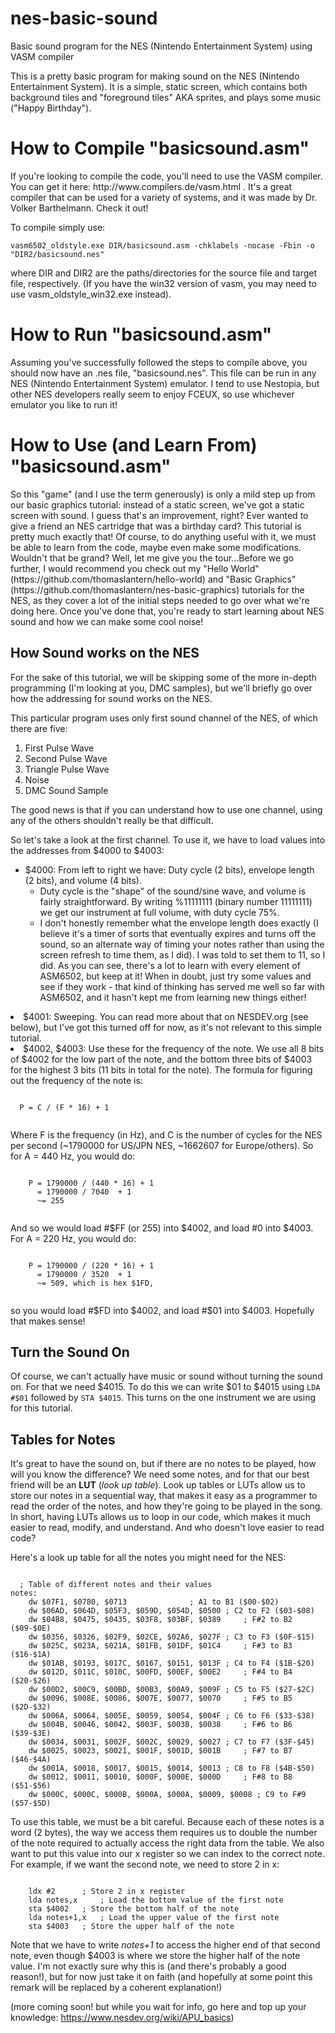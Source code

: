# nes-basic-sound
Basic sound program for the NES (Nintendo Entertainment System) using VASM compiler

This is a pretty basic program for making sound on the NES (Nintendo Entertainment System). It is a simple, static screen, which contains both background tiles and "foreground tiles" AKA sprites, and plays some music ("Happy Birthday").

<h1> How to Compile "basicsound.asm" </h1>
If you're looking to compile the code, you'll need to use the VASM compiler. You can get it here: http://www.compilers.de/vasm.html . It's a great compiler that can be used for a variety of systems, and it was made by Dr. Volker Barthelmann. Check it out! 

<p>To compile simply use: 
<pre><code>vasm6502_oldstyle.exe DIR/basicsound.asm -chklabels -nocase -Fbin -o "DIR2/basicsound.nes"</code></pre> where DIR and DIR2 are the paths/directories for the source file and target file, respectively. (If you have the win32 version of vasm, you may need to use vasm_oldstyle_win32.exe instead).</p>

<h1>How to Run "basicsound.asm"</h1>
Assuming you've successfully followed the steps to compile above, you should now have an .nes file, "basicsound.nes". This file can be run in any NES (Nintendo Entertainment System) emulator. I tend to use Nestopia, but other NES developers really seem to enjoy FCEUX, so use whichever emulator you like to run it!

<h1>How to Use (and Learn From) "basicsound.asm"</h1>
<p>So this "game" (and I use the term generously) is only a mild step up from our basic graphics tutorial: instead of a static screen, we've got a static screen with sound. I guess that's an improvement, right? Ever wanted to give a friend an NES cartridge that was a birthday card? This tutorial is pretty much exactly that! Of course, to do anything useful with it, we must be able to learn from the code, maybe even make some modifications. Wouldn't that be grand? Well, let me give you the tour...</p?

<p>Before we go further, I would recommend you check out my "Hello World" (https://github.com/thomaslantern/hello-world) and "Basic Graphics" (https://github.com/thomaslantern/nes-basic-graphics) tutorials for the NES, as they cover a lot of the initial steps needed to go over what we're doing here. Once you've done that, you're ready to start learning about NES sound and how we can make some cool noise!</p>

<h2>How Sound works on the NES</h2>
<p>For the sake of this tutorial, we will be skipping some of the more in-depth programming (I'm looking at you, DMC samples), but we'll briefly go over how the addressing for sound works on the NES.</p>
<p>This particular program uses only first sound channel of the NES, of which there are five:
<ol>
  <li>First Pulse Wave</li>
  <li>Second Pulse Wave</li>
  <li>Triangle Pulse Wave</li>
  <li>Noise</li>
  <li>DMC Sound Sample</li>
</ol>
The good news is that if you can understand how to use one channel, using any of the others shouldn't really be that difficult.</p>
<p>So let's take a look at the first channel. To use it, we have to load values into the addresses from $4000 to $4003:
<ul>
  <li>$4000: From left to right we have: Duty cycle (2 bits), envelope length (2 bits), and volume (4 bits). 
    <ul>
      <li>Duty cycle is the "shape" of the sound/sine wave, and volume is fairly straightforward. By writing %11111111 (binary number 11111111) we get our instrument at full volume, with duty cycle 75%.</li>
      <li>I don't honestly remember what the envelope length does exactly (I believe it's a timer of sorts that eventually expires and turns off the sound, so an alternate way of timing your notes rather than using the screen refresh to time them, as I did). I was told to set them to 11, so I did. As you can see, there's a lot to learn with every element of ASM6502, but keep at it! When in doubt, just try some values and see if they work - that kind of thinking has served me well so far with ASM6502, and it hasn't kept me from learning new things either!</li>
    </ul>
    </li>
</ul>
<li>$4001: Sweeping. You can read more about that on NESDEV.org (see below), but I've got this turned off for now, as it's not relevant to this simple tutorial.</li>
<li>$4002, $4003: Use these for the frequency of the note. We use all 8 bits of $4002 for the low part of the note, and the bottom three bits of $4003 for the highest 3 bits (11 bits in total for the note). The formula for figuring out the frequency of the note is: 
  <pre><code>
  P = C / (F * 16) + 1    
  </code></pre></li>
  Where F is the frequency (in Hz), and C is the number of cycles for the NES per second (~1790000 for US/JPN NES, ~1662607 for Europe/others). So for A = 440 Hz, you would do: 
  <pre><code>
    P = 1790000 / (440 * 16) + 1
      = 1790000 / 7040  + 1
      ~= 255 
  </code></pre>
  And so we would load #$FF (or 255) into $4002, and load #0 into $4003. For A = 220 Hz, you would do:
  
  <pre><code>
    P = 1790000 / (220 * 16) + 1
      = 1790000 / 3520  + 1
      ~= 509, which is hex $1FD, 
  </code></pre>
  so you would load #$FD into $4002, and load #$01 into $4003. Hopefully that makes sense!
</p>
<h2>Turn the Sound On</h2>
<p>
Of course, we can't actually have music or sound without turning the sound on. For that we need $4015. To do this we can write $01 to $4015 using <code>LDA #$01</code> followed by <code>STA $4015</code>. This turns on the one instrument we are using for this tutorial.
</p>

## Tables for Notes
It's great to have the sound on, but if there are no notes to be played, how will you know the difference? We need some notes, and for that our best friend will be an **LUT** (_look up table_). Look up tables or LUTs allow us to store our notes in a sequential way, that makes it easy as a programmer to read the order of the notes, and how they're going to be played in the song. In short, having LUTs allows us to loop in our code, which makes it much easier to read, modify, and understand. And who doesn't love easier to read code?

Here's a look up table for all the notes you might need for the NES:
<pre><code>
  ; Table of different notes and their values
notes:	
	dw $07F1, $0780, $0713 				; A1 to B1 ($00-$02)
	dw $06AD, $064D, $05F3, $059D, $054D, $0500	; C2 to F2 ($03-$08)
	dw $04B8, $0475, $0435, $03F8, $03BF, $0389 	; F#2 to B2 ($09-$0E)
	dw $0356, $0326, $02F9, $02CE, $02A6, $027F	; C3 to F3 ($0F-$15)
	dw $025C, $023A, $021A, $01FB, $01DF, $01C4 	; F#3 to B3 ($16-$1A)
	dw $01AB, $0193, $017C, $0167, $0151, $013F	; C4 to F4 ($1B-$20)
	dw $012D, $011C, $010C, $00FD, $00EF, $00E2 	; F#4 to B4 ($20-$26)
	dw $00D2, $00C9, $00BD, $00B3, $00A9, $009F	; C5 to F5 ($27-$2C)
	dw $0096, $008E, $0086, $007E, $0077, $0070 	; F#5 to B5 ($2D-$32)
	dw $006A, $0064, $005E, $0059, $0054, $004F	; C6 to F6 ($33-$38)
	dw $004B, $0046, $0042, $003F, $003B, $0038 	; F#6 to B6 ($39-$3E)
	dw $0034, $0031, $002F, $002C, $0029, $0027	; C7 to F7 ($3F-$45)
	dw $0025, $0023, $0021, $001F, $001D, $001B 	; F#7 to B7 ($46-$4A)
	dw $001A, $0018, $0017, $0015, $0014, $0013	; C8 to F8 ($4B-$50)
	dw $0012, $0011, $0010, $000F, $000E, $000D 	; F#8 to B8 ($51-$56)
	dw $000C, $000C, $000B, $000A, $000A, $0009, $0008 ; C9 to F#9 ($57-$5D)
</code></pre>

To use this table, we must be a bit careful. Because each of these notes is a word (2 bytes), the way we access them requires us to double the number of the note required to actually access the right data from the table. We also want to put this value into our x register so we can index to the correct note. For example, if we want the second note, we need to store 2 in x:
<pre><code>
	ldx #2 		; Store 2 in x register
	lda notes,x 	; Load the bottom value of the first note
	sta $4002	; Store the bottom half of the note
	lda notes+1,x	; Load the upper value of the first note
	sta $4003	; Store the upper half of the note
</code></pre>

Note that we have to write _notes+1_ to access the higher end of that second note, even though $4003 is where we store the higher half of the note value. I'm not exactly sure why this is (and there's probably a good reason!), but for now just take it on faith (and hopefully at some point this remark will be replaced by a coherent explanation!) 

(more coming soon! but while you wait for info, go here and top up your knowledge: https://www.nesdev.org/wiki/APU_basics)


